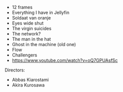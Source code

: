 
* 12 frames
* Everything I have in Jellyfin
* Soldaat van oranje
* Eyes wide shut
* The virgin suicides
* The network?
* The man in the hat
* Ghost in the machine (old one)
* Flow
* Challengers
* https://www.youtube.com/watch?v=oQ7GPUAsfSc

Directors:
* Abbas Kiarostami
*  Akira Kurosawa